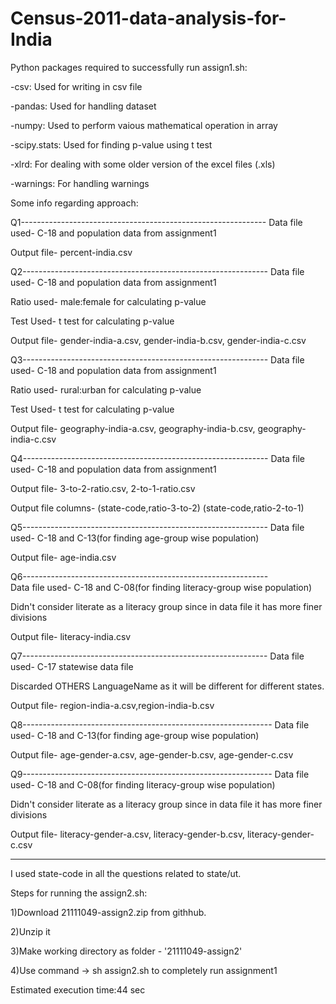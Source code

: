 # Census-2011-data-analysis-for-India


Python packages required to successfully run assign1.sh:


-csv: Used for writing in csv file


-pandas: Used for handling dataset


-numpy: Used to perform vaious mathematical operation in array


-scipy.stats: Used for finding p-value using t test


-xlrd: For dealing with some older version of the excel files (.xls)


-warnings: For handling warnings


Some info regarding approach:


Q1-------------------------------------------------------------
Data file used- C-18 and population data from assignment1


Output file- percent-india.csv
   
   
Q2-------------------------------------------------------------
Data file used- C-18 and population data from assignment1


Ratio used- male:female for calculating p-value


Test Used- t test for calculating p-value


Output file- gender-india-a.csv, gender-india-b.csv,
             gender-india-c.csv


Q3-------------------------------------------------------------
Data file used- C-18 and population data from assignment1


Ratio used- rural:urban for calculating p-value


Test Used- t test for calculating p-value


Output file- geography-india-a.csv, geography-india-b.csv,
             geography-india-c.csv


Q4-------------------------------------------------------------
Data file used- C-18 and population data from assignment1


Output file- 3-to-2-ratio.csv, 2-to-1-ratio.csv


Output file columns- (state-code,ratio-3-to-2)
                     (state-code,ratio-2-to-1)
   
   
Q5-------------------------------------------------------------
Data file used- C-18 and C-13(for finding age-group wise population)


Output file- age-india.csv 


Q6-------------------------------------------------------------                   
Data file used- C-18 and C-08(for finding literacy-group wise population)


Didn't consider literate as a literacy group since in data file it 
has more finer divisions 


Output file- literacy-india.csv 


Q7-------------------------------------------------------------
Data file used- C-17 statewise data file


Discarded OTHERS LanguageName as it will be different for 
different states.


Output file- region-india-a.csv,region-india-b.csv 


Q8--------------------------------------------------------------
Data file used- C-18 and C-13(for finding age-group wise population)


Output file- age-gender-a.csv, age-gender-b.csv, age-gender-c.csv


Q9-------------------------------------------------------------- 
Data file used- C-18 and C-08(for finding literacy-group wise population)


Didn't consider literate as a literacy group since in data file it 
has more finer divisions 


Output file- literacy-gender-a.csv, literacy-gender-b.csv, 
             literacy-gender-c.csv 
  
  
----------------------------------------------------------------              
I used state-code in all the questions related to state/ut.


Steps for running the assign2.sh:


1)Download 21111049-assign2.zip from githhub.


2)Unzip it


3)Make working directory as folder - '21111049-assign2'


4)Use command -> sh assign2.sh to completely run assignment1


Estimated execution time:44 sec
